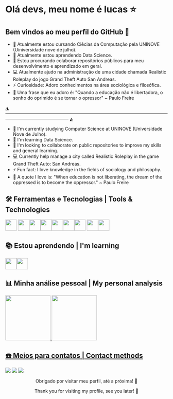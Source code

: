 # Olá devs, meu nome é lucas ⭐

## Bem vindos ao meu perfil do GitHub 🤝

- 🔭 Atualmente estou cursando Ciêcias da Computação pela UNINOVE (Uiniversidade nove de julho).
- 🌱 Atualmente estou aprendendo Data Science.
- 👯 Estou procurando colaborar repositórios públicos para meu desenvolvimento e aprendizado em geral.
- 💻 Atualmente ajudo na administração de uma cidade chamada Realistic Roleplay do jogo Grand Theft Auto San Andreas.
- ⚡ Curiosidade: Adoro conhecimentos na área sociológica e filosófica.
- 🧠 Uma frase que eu adoro é: "Quando a educação não é libertadora, o sonho do oprimido é se tornar o opressor" ~ Paulo Freire
  
◮ ―――――――――――――――――――――――――――――――――――――――――――――――――― ◭

- 🔭 I'm currently studying Computer Science at UNINOVE (Universidade Nove de Julho).
- 🌱 I'm  learning Data Science.
- 👯 I'm looking to collaborate on public repositories to improve my skills and general learning.
- 💻 Currently help manage a city called Realistic Roleplay in the game Grand Theft Auto: San Andreas.
- ⚡ Fun fact: I love knowledge in the fields of sociology and philosophy.
- 🧠 A quote I love is: "When education is not liberating, the dream of the oppressed is to become the oppressor." ~ Paulo Freire

  
## 🛠️ Ferramentas e Tecnologias | Tools & Technologies
<img loading="lazy" src="https://cdn.jsdelivr.net/gh/devicons/devicon/icons/git/git-original.svg" width="35" height="35"/>                                                                                       <img src="https://cdn.jsdelivr.net/gh/devicons/devicon@latest/icons/github/github-original.svg" width="35" height="35"/><img loading="lazy" src="https://cdn.jsdelivr.net/gh/devicons/devicon@latest/icons/c/c-original.svg" width="35" height="35"><img src="https://cdn.jsdelivr.net/gh/devicons/devicon@latest/icons/javascript/javascript-original.svg" width="35" height="35"/><img src="https://cdn.jsdelivr.net/gh/devicons/devicon@latest/icons/css3/css3-original.svg" width="35" height="35"/><img src="https://cdn.jsdelivr.net/gh/devicons/devicon@latest/icons/html5/html5-original.svg" width="35" height="35"/><img src="https://cdn.jsdelivr.net/gh/devicons/devicon@latest/icons/canva/canva-original.svg" width="35" height="35"/> <img src="https://cdn.jsdelivr.net/gh/devicons/devicon@latest/icons/mysql/mysql-original.svg" width="35" height="35"/><img src="https://cdn.jsdelivr.net/gh/devicons/devicon@latest/icons/sqldeveloper/sqldeveloper-original.svg" width="35" height="35"/>         

## 📚 Estou aprendendo | I'm learning
<img src="https://cdn.jsdelivr.net/gh/devicons/devicon@latest/icons/sqldeveloper/sqldeveloper-original.svg" width="35" height="35"/><img src="https://cdn.jsdelivr.net/gh/devicons/devicon@latest/icons/mysql/mysql-original.svg" width="35" height="35"/>

## 📊 Minha análise pessoal | My personal analysis
<div>
<a href="https://github.com/seu-usuário-aqui">
<img loading="lazy" height="140em" src="https://github-readme-stats.vercel.app/api/top-langs/?username=Luquinhas4545&layout=compact&langs_count=7&theme=dracula"/>
<img loading="lazy" height="140em" src="https://github-readme-stats.vercel.app/api?username=Luquinhas4545&show_icons=true&theme=dracula&include_all_commits=true&count_private=true"/>
</div>
  
## ☎️ Meios para contatos | Contact methods 
<div>
<a href="https://t.me/CostaTecnology/" target="_blank"><img loading="lazy" src="https://img.shields.io/badge/Telegram-24A1DE?style=for-the-badge&logo=telegram&logoColor=white" target="_blank"></a>
<a href="https://www.instagram.com/c.lucas011/" target="_blank"><img loading="lazy" src="https://img.shields.io/badge/-Instagram-%23E4405F?style=for-the-badge&logo=instagram&logoColor=white" target="_blank"></a>
<a href="https://www.linkedin.com/in/lucas-costa-069017170/" target="_blank"><img loading="lazy" src="https://img.shields.io/badge/-LinkedIn-%230077B5?style=for-the-badge&logo=linkedin&logoColor=white" target="_blank"></a>
</div>

<p align="center">Obrigado por visitar meu perfil, até a próxima! 🚀</p>
<p align="center">Thank you for visiting my profile, see you later! 🚀</p>

